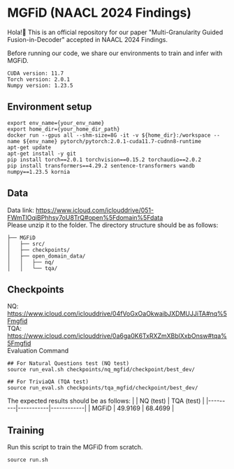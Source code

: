 # MGFiD (NAACL 2024 Findings)
Hola!🙌 This is an official repository for our paper "Multi-Granularity Guided Fusion-in-Decoder" accepted in NAACL 2024 Findings. <br>

Before running our code, we share our environments to train and infer with MGFiD. <br>
```
CUDA version: 11.7
Torch version: 2.0.1
Numpy version: 1.23.5
```

## Environment setup
```
export env_name={your_env_name}
export home_dir={your_home_dir_path}
docker run --gpus all --shm-size=8G -it -v ${home_dir}:/workspace --name ${env_name} pytorch/pytorch:2.0.1-cuda11.7-cudnn8-runtime
apt-get update
apt-get install -y git
pip install torch==2.0.1 torchvision==0.15.2 torchaudio==2.0.2
pip install transformers==4.29.2 sentence-transformers wandb numpy==1.23.5 kornia
```

## Data
Data link: https://www.icloud.com/iclouddrive/051-FWmTlOqiBPhhsy7oU8TrQ#open%5Fdomain%5Fdata <br>
Please unzip it to the folder. The directory structure should be as follows: <br>
```
├── MGFiD
│   ├── src/
│   ├── checkpoints/
│   ├── open_domain_data/
│   │   ├── nq/
│   │   └── tqa/
```

## Checkpoints
NQ: https://www.icloud.com/iclouddrive/04fVoGxOaOkwaibJXDMUJJiTA#nq%5Fmgfid <br>
TQA: https://www.icloud.com/iclouddrive/0a6ga0K6TxRXZmXBblXxbOnsw#tqa%5Fmgfid <br>
Evaluation Command
```
## For Natural Questions test (NQ test)
source run_eval.sh checkpoints/nq_mgfid/checkpoint/best_dev/

## For TriviaQA (TQA test)
source run_eval.sh checkpoints/tqa_mgfid/checkpoint/best_dev/
```

The expected results should be as follows:
|         | NQ (test) | TQA (test) |
|---------|-----------|------------|
| MGFiD   | 49.9169   | 68.4699    |


## Training 
Run this script to train the MGFiD from scratch.<br>
```
source run.sh
```
